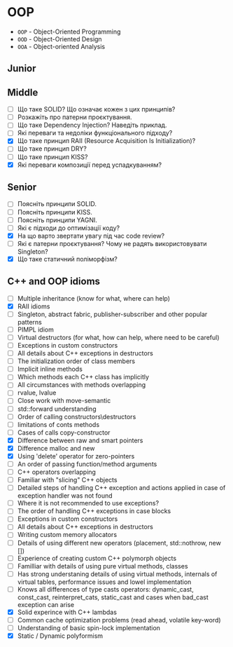 # OOP

- `OOP` - Object-Oriented Programming
- `OOD` - Object-Oriented Design
- `OOA` - Object-oriented Analysis

## Junior

## Middle

- [ ] Що таке SOLID? Що означає кожен з цих принципів?
- [ ] Розкажіть про патерни проєктування.
- [ ] Що таке Dependency Injection? Наведіть приклад.
- [ ] Які переваги та недоліки функціонального підходу?
- [x] Що таке принцип RAII (Resource Acquisition Is Initialization)?
- [ ] Що таке принцип DRY?
- [ ] Що таке принцип KISS?
- [x] Які переваги композиції перед успадкуванням?

## Senior

- [ ] Поясніть принципи SOLID.
- [ ] Поясніть принципи KISS.
- [ ] Поясніть принципи YAGNI.
- [ ] Які є підходи до оптимізації коду?
- [x] На що варто звертати увагу під час code review?
- [ ] Які є патерни проєктування? Чому не радять використовувати Singleton?
- [x] Що таке статичний поліморфізм?

## C++ and OOP idioms

- [ ] Multiple inheritance (know for what, where can help)
- [x] RAII idioms
- [ ] Singleton, abstract fabric, publisher-subscriber and other popular patterns
- [ ] PIMPL idiom
- [ ] Virtual destructors (for what, how can help, where need to be careful)
- [ ] Exceptions in custom constructors
- [ ] All details about C++ exceptions in destructors
- [ ] The initialization order of class members
- [ ] Implicit inline methods
- [ ] Which methods each C++ class has implicitly
- [ ] All circumstances with methods overlapping
- [ ] rvalue, lvalue
- [ ] Close work with move-semantic
- [ ] std::forward understanding
- [ ] Order of calling constructors\destructors
- [ ] limitations of conts methods
- [ ] Cases of calls copy-constructor
- [x] Difference between raw and smart pointers
- [x] Difference malloc and new
- [x] Using 'delete' operator for zero-pointers
- [ ] An order of passing function/method arguments
- [ ] C++ operators overlapping
- [ ] Familiar with "slicing" C++ objects
- [ ] Detailed steps of handling C++ exception and actions applied in case of exception handler was not found
- [ ] Where it is not recommended to use exceptions?
- [ ] The order of handling C++ exceptions in case blocks
- [ ] Exceptions in custom constructors
- [ ] All details about C++ exceptions in destructors
- [ ] Writing custom memory allocators
- [ ] Details of using different new operators (placement, std::nothrow, new [])
- [ ] Experience of creating custom C++ polymorph objects
- [ ] Familliar with details of using pure virtual methods, classes
- [ ] Has strong understaning details of using virtual methods, internals of virtual tables, performance issues and lowel implementation
- [ ] Knows all differences of type casts operators: dynamic_cast, const_cast, reinterpret_cats, static_cast and cases when bad_cast exception can arise
- [x] Solid experince with C++ lambdas
- [ ] Common cache optimization problems (read ahead, volatile key-word)
- [ ] Understanding of basic spin-lock implementation
- [x] Static / Dynamic polyformism
